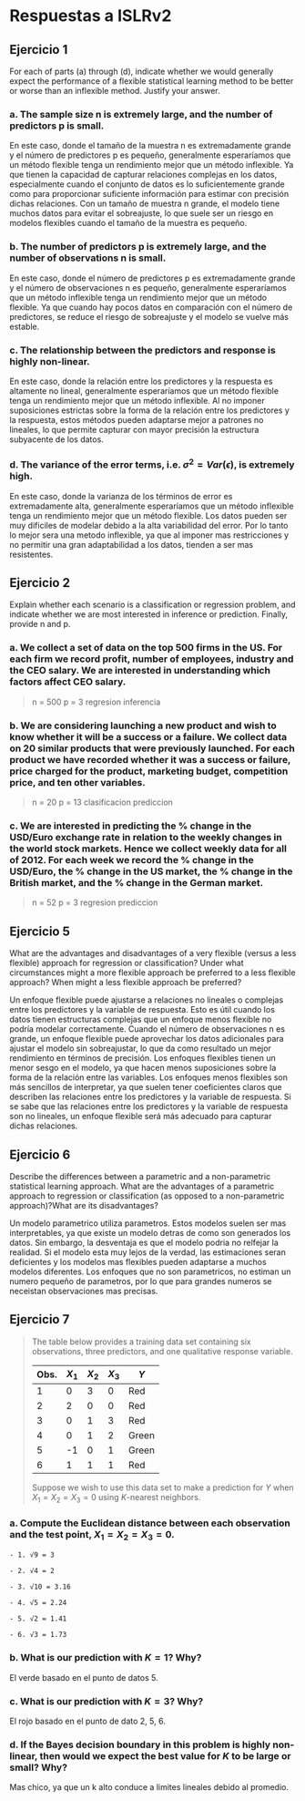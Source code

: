 # Respuestas a ISLRv2

## Ejercicio 1

For each of parts (a) through (d), indicate whether we would generally expect the performance of a flexible statistical learning method to be better or worse than an inflexible method. Justify your answer.

### a. The sample size n is extremely large, and the number of predictors p is small.

En este caso, donde el tamaño de la muestra n es extremadamente grande y el número de predictores p es pequeño, generalmente esperaríamos que un método flexible tenga un rendimiento mejor que un método inflexible. Ya que tienen la capacidad de capturar relaciones complejas en los datos, especialmente cuando el conjunto de datos es lo suficientemente grande como para proporcionar suficiente información para estimar con precisión dichas relaciones. Con un tamaño de muestra n grande, el modelo tiene muchos datos para evitar el sobreajuste, lo que suele ser un riesgo en modelos flexibles cuando el tamaño de la muestra es pequeño.

### b. The number of predictors p is extremely large, and the number of observations n is small.

En este caso, donde el número de predictores p es extremadamente grande y el número de observaciones n es pequeño, generalmente esperaríamos que un método inflexible tenga un rendimiento mejor que un método flexible. Ya que cuando hay pocos datos en comparación con el número de predictores, se reduce el riesgo de sobreajuste y el modelo se vuelve más estable.

### c. The relationship between the predictors and response is highly non-linear.

En este caso, donde la relación entre los predictores y la respuesta es altamente no lineal, generalmente esperaríamos que un método flexible tenga un rendimiento mejor que un método inflexible. Al no imponer suposiciones estrictas sobre la forma de la relación entre los predictores y la respuesta, estos métodos pueden adaptarse mejor a patrones no lineales, lo que permite capturar con mayor precisión la estructura subyacente de los datos.

### d. The variance of the error terms, i.e. $\sigma^2 = Var(\epsilon)$, is extremely high.

En este caso, donde la varianza de los términos de error es extremadamente alta, generalmente esperaríamos que un método inflexible tenga un rendimiento mejor que un método flexible. Los datos pueden ser muy dificiles de modelar debido a la alta variabilidad del error. Por lo tanto lo mejor sera una metodo inflexible, ya que al imponer mas restricciones y no permitir una gran adaptabilidad a los datos, tienden a ser mas resistentes. 

## Ejercicio 2

Explain whether each scenario is a classification or regression problem, and indicate whether we are most interested in inference or prediction. Finally, provide n and p.

### a. We collect a set of data on the top 500 firms in the US. For each firm we record profit, number of employees, industry and the CEO salary. We are interested in understanding which factors affect CEO salary.

> n = 500 
> p = 3 
> regresion
> inferencia

### b. We are considering launching a new product and wish to know whether it will be a success or a failure. We collect data on 20 similar products that were previously launched. For each product we have recorded whether it was a success or failure, price charged for the product, marketing budget, competition price, and ten other variables.

> n = 20 
> p = 13
> clasificacion
> prediccion

### c. We are interested in predicting the % change in the USD/Euro exchange rate in relation to the weekly changes in the world stock markets. Hence we collect weekly data for all of 2012. For each week we record the % change in the USD/Euro, the % change in the US market, the % change in the British market, and the % change in the German market.

> n = 52 
> p = 3
> regresion 
> prediccion

## Ejercicio 5

What are the advantages and disadvantages of a very flexible (versus a less flexible) approach for regression or classification? Under what circumstances might a more flexible approach be preferred to a less flexible approach? When might a less flexible approach be preferred?

Un enfoque flexible puede ajustarse a relaciones no lineales o complejas entre los predictores y la variable de respuesta. Esto es útil cuando los datos tienen estructuras complejas que un enfoque menos flexible no podría modelar correctamente. Cuando el número de observaciones n es grande, un enfoque flexible puede aprovechar los datos adicionales para ajustar el modelo sin sobreajustar, lo que da como resultado un mejor rendimiento en términos de precisión. Los enfoques flexibles tienen un menor sesgo en el modelo, ya que hacen menos suposiciones sobre la forma de la relación entre las variables. Los enfoques menos flexibles son más sencillos de interpretar, ya que suelen tener coeficientes claros que describen las relaciones entre los predictores y la variable de respuesta. Si se sabe que las relaciones entre los predictores y la variable de respuesta son no lineales, un enfoque flexible será más adecuado para capturar dichas relaciones.

## Ejercicio 6

Describe the differences between a parametric and a non-parametric statistical learning approach. What are the advantages of a parametric approach to regression or classification (as opposed to a non-parametric approach)?What are its disadvantages?

Un modelo parametrico utiliza parametros. Estos modelos suelen ser mas interpretables, ya que existe un modelo detras de como son generados los datos. Sin embargo, la desventaja es que el modelo podria no relfejar la realidad. Si el modelo esta muy lejos de la verdad, las estimaciones seran deficientes y los modelos mas flexibles pueden adaptarse a muchos modelos diferentes. Los enfoques que no son parametricos, no estiman un numero pequeño de parametros, por lo que para grandes numeros se neceistan observaciones mas precisas. 

## Ejercicio 7

> The table below provides a training data set containing six observations,
> three predictors, and one qualitative response variable.
> 
> | Obs. | $X_1$ | $X_2$ | $X_3$ | $Y$   |
> |------|-------|-------|-------|-------|
> | 1    | 0     | 3     | 0     | Red   |
> | 2    | 2     | 0     | 0     | Red   |
> | 3    | 0     | 1     | 3     | Red   |
> | 4    | 0     | 1     | 2     | Green |
> | 5    | -1    | 0     | 1     | Green |
> | 6    | 1     | 1     | 1     | Red   |
> 
> Suppose we wish to use this data set to make a prediction for $Y$ when 
> $X_1 = X_2 = X_3 = 0$ using $K$-nearest neighbors.
>
### a. Compute the Euclidean distance between each observation and the test point, $X_1 = X_2 = X_3 = 0$.

    - 1. √9 = 3

    - 2. √4 = 2

    - 3. √10 = 3.16

    - 4. √5 = 2.24

    - 5. √2 = 1.41

    - 6. √3 = 1.73

### b. What is our prediction with $K = 1$? Why?

El verde basado en el punto de datos 5.

### c. What is our prediction with $K = 3$? Why?

El rojo basado en el punto de dato 2, 5, 6.

### d. If the Bayes decision boundary in this problem is highly non-linear, then would we expect the best value for $K$ to be large or small? Why?

Mas chico, ya que un k alto conduce a limites lineales debido al promedio.

